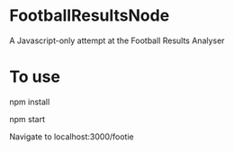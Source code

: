 FootballResultsNode
===================

A Javascript-only attempt at the Football Results Analyser

To use
======

npm install

npm start

Navigate to localhost:3000/footie
